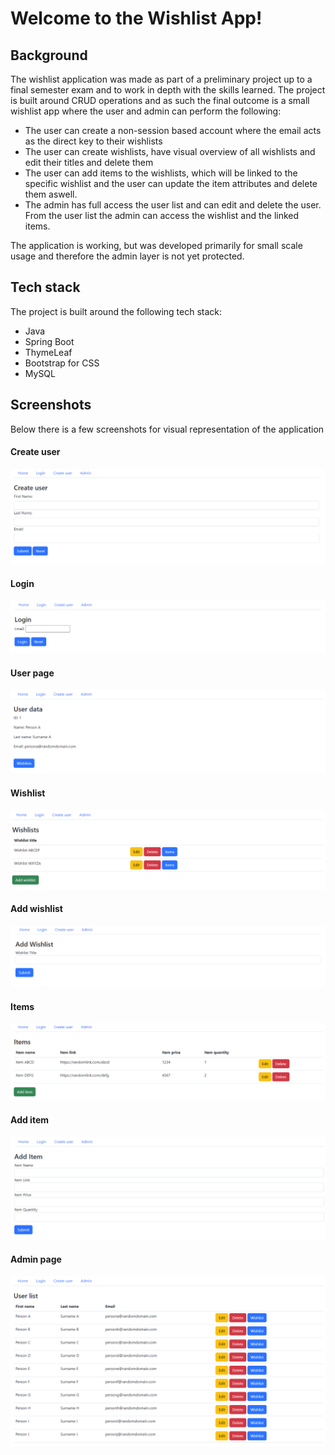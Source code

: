 
# Welcome to the Wishlist App!

## Background
The wishlist application was made as part of a preliminary project up to a final semester exam and to work in depth with the skills learned. The project is built around CRUD operations and as such the final outcome is a small wishlist app where the user and admin can perform the following:

- The user can create a non-session based account where the email acts as the direct key to their wishlists
- The user can create wishlists, have visual overview of all wishlists and edit their titles and delete them
- The user can add items to the wishlists, which will be linked to the specific wishlist and the user can update the item attributes and delete them aswell.
- The admin has full access the user list and can edit and delete the user. From the user list the admin can access the wishlist and the linked items.

The application is working, but was developed primarily for small scale usage and therefore the admin layer is not yet protected.

## Tech stack
The project is built around the following tech stack:
- Java
- Spring Boot
- ThymeLeaf
- Bootstrap for CSS
- MySQL
## Screenshots
Below there is a few screenshots for visual representation of the application
#### Create user
![create_user](https://github.com/hknocal/WishlistApp/blob/master/src/main/resources/docs/create_user.PNG?raw=true)
#### Login
![login](https://github.com/hknocal/WishlistApp/blob/master/src/main/resources/docs/login.PNG?raw=true)
#### User page
![user_logon](https://github.com/hknocal/WishlistApp/blob/master/src/main/resources/docs/user_logon.PNG?raw=true)
#### Wishlist
![wishlist](https://github.com/hknocal/WishlistApp/blob/master/src/main/resources/docs/wishlist.PNG?raw=true)
#### Add wishlist
![add_wishlist](https://github.com/hknocal/WishlistApp/blob/master/src/main/resources/docs/add_wishlist.PNG?raw=true)
#### Items
![items](https://github.com/hknocal/WishlistApp/blob/master/src/main/resources/docs/items.PNG?raw=true)
#### Add item
![add_item](https://github.com/hknocal/WishlistApp/blob/master/src/main/resources/docs/add_item.PNG?raw=true)
#### Admin page
![admin_page](https://github.com/hknocal/WishlistApp/blob/master/src/main/resources/docs/admin.PNG?raw=true)
